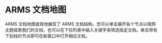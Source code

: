 # ARMS 文档地图

ARMS 文档地图直观地展现了 ARMS 文档结构。您可以单击展开各个节点以按照主题探索我们的文档，也可以在下拉列表中输入关键字来筛选指定文档。单击带有下划线的节点即可在新窗口中打开相应文档。

